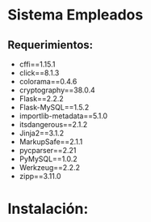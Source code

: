 # Sistema Empleados
## Requerimientos:

- cffi==1.15.1
- click==8.1.3
- colorama==0.4.6
- cryptography==38.0.4
- Flask==2.2.2
- Flask-MySQL==1.5.2
- importlib-metadata==5.1.0
- itsdangerous==2.1.2
- Jinja2==3.1.2
- MarkupSafe==2.1.1
- pycparser==2.21
- PyMySQL==1.0.2
- Werkzeug==2.2.2
- zipp==3.11.0

# Instalación: